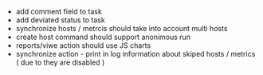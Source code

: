 - add comment field to task
- add deviated status to task
- synchronize hosts / metrcis should take into account multi hosts
- create host command should support anonimous run
- reports/viwe action should use JS charts 
- synchronize action - print in log information about skiped hosts / metrics ( due to they are disabled )
